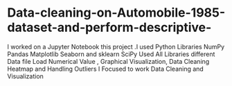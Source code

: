 # Data-cleaning-on-Automobile-1985-dataset-and-perform-descriptive-
I worked on a Jupyter Notebook this project .I used Python Libraries NumPy Pandas Matplotlib Seaborn and sklearn SciPy Used All Libraries  different Data file Load Numerical Value , Graphical Visualization, Data Cleaning Heatmap and Handling Outliers I Focused to work Data Cleaning and Visualization
